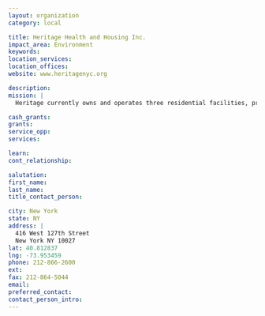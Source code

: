 ```yaml
---
layout: organization
category: local

title: Heritage Health and Housing Inc.
impact_area: Environment
keywords: 
location_services: 
location_offices: 
website: www.heritagenyc.org

description: 
mission: |
  Heritage currently owns and operates three residential facilities, provides program services to leases scatterd-site apartments for people with special needs.

cash_grants: 
grants: 
service_opp: 
services: 

learn: 
cont_relationship: 

salutation: 
first_name: 
last_name: 
title_contact_person: 

city: New York
state: NY
address: |
  416 West 127th Street  
  New York NY 10027
lat: 40.812837
lng: -73.953459
phone: 212-866-2600
ext: 
fax: 212-864-5044
email: 
preferred_contact: 
contact_person_intro: 
---
```

